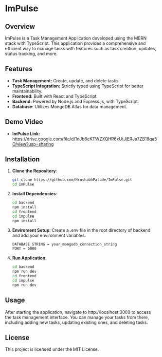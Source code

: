 # ImPulse

## Overview

ImPulse is a Task Management Application developed using the MERN stack with TypeScript. This application provides a comprehensive and efficient way to manage tasks with features such as task creation, updates, status tracking, and more.

## Features

- **Task Management:** Create, update, and delete tasks.
- **TypeScript Integration:** Strictly typed using TypeScript for better maintainability.
- **Frontend:** Built with React and TypeScript.
- **Backend:** Powered by Node.js and Express.js, with TypeScript.
- **Database:** Utilizes MongoDB Atlas for data management.

## Demo Video

- **ImPulse Link:** https://drive.google.com/file/d/1nJb6eKTWZXQHR6xUtJjERJa7ZB18qa5O/view?usp=sharing

## Installation

1. **Clone the Repository**:

   ```sh
   git clone https://github.com/HrushabhPatade/ImPulse.git
   cd ImPulse
   ```

2. **Install Dependencies**:

   ```sh
   cd backend
   npm install
   cd frontend
   cd impulse
   npm install
   ```

3. **Enviroment Setup**:
   Create a .env file in the root directory of backend and add your environment variables.

   ```sh
   DATABASE_STRING = your_mongodb_connection_string
   PORT = 5000
   ```

4. **Run Application**:

   ```sh
   cd backend
   npm run dev
   cd frontend
   cd impulse
   npm run dev
   ```

## Usage

After starting the application, navigate to http://localhost:3000 to access the task management interface. You can manage your tasks from there, including adding new tasks, updating existing ones, and deleting tasks.

## License

This project is licensed under the MIT License.

```

```
